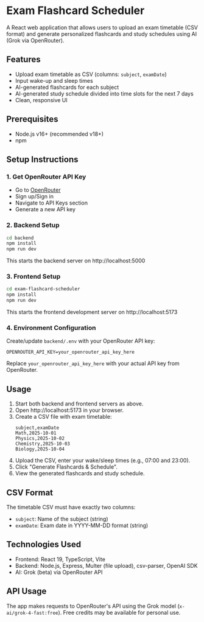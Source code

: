 # Exam Flashcard Scheduler

A React web application that allows users to upload an exam timetable (CSV format) and generate personalized flashcards and study schedules using AI (Grok via OpenRouter).

## Features

- Upload exam timetable as CSV (columns: `subject`, `examDate`)
- Input wake-up and sleep times
- AI-generated flashcards for each subject
- AI-generated study schedule divided into time slots for the next 7 days
- Clean, responsive UI

## Prerequisites

- Node.js v16+ (recommended v18+)
- npm

## Setup Instructions

### 1. Get OpenRouter API Key
- Go to [OpenRouter](https://openrouter.ai/x-ai/grok-4-fast:free/api)
- Sign up/Sign in
- Navigate to API Keys section
- Generate a new API key

### 2. Backend Setup
```bash
cd backend
npm install
npm run dev
```
This starts the backend server on http://localhost:5000

### 3. Frontend Setup
```bash
cd exam-flashcard-scheduler
npm install
npm run dev
```
This starts the frontend development server on http://localhost:5173

### 4. Environment Configuration
Create/update `backend/.env` with your OpenRouter API key:
```
OPENROUTER_API_KEY=your_openrouter_api_key_here
```

Replace `your_openrouter_api_key_here` with your actual API key from OpenRouter.

## Usage

1. Start both backend and frontend servers as above.
2. Open http://localhost:5173 in your browser.
3. Create a CSV file with exam timetable:
   ```
   subject,examDate
   Math,2025-10-01
   Physics,2025-10-02
   Chemistry,2025-10-03
   Biology,2025-10-04
   ```
4. Upload the CSV, enter your wake/sleep times (e.g., 07:00 and 23:00).
5. Click "Generate Flashcards & Schedule".
6. View the generated flashcards and study schedule.

## CSV Format

The timetable CSV must have exactly two columns:
- `subject`: Name of the subject (string)
- `examDate`: Exam date in YYYY-MM-DD format (string)

## Technologies Used

- Frontend: React 19, TypeScript, Vite
- Backend: Node.js, Express, Multer (file upload), csv-parser, OpenAI SDK
- AI: Grok (beta) via OpenRouter API

## API Usage

The app makes requests to OpenRouter's API using the Grok model (`x-ai/grok-4-fast:free`). Free credits may be available for personal use.
